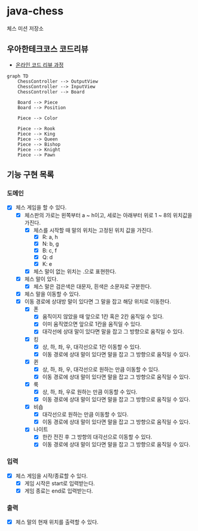 # java-chess

체스 미션 저장소

## 우아한테크코스 코드리뷰

- [온라인 코드 리뷰 과정](https://github.com/woowacourse/woowacourse-docs/blob/master/maincourse/README.md)

```mermaid
graph TD
    ChessController --> OutputView
    ChessController --> InputView
    ChessController --> Board

    Board --> Piece
    Board --> Position

    Piece --> Color

    Piece --> Rook
    Piece --> King
    Piece --> Queen
    Piece --> Bishop
    Piece --> Knight
    Piece --> Pawn
```

## 기능 구현 목록

### 도메인

- [x] 체스 게임을 할 수 있다.
    - [x] 체스판의 가로는 왼쪽부터 a ~ h이고, 세로는 아래부터 위로 1 ~ 8의 위치값을 가진다.
        - [x] 체스를 시작할 때 말의 위치는 고정된 위치 값을 가진다.
            - [x] R: a, h
            - [x] N: b, g
            - [x] B: c, f
            - [x] Q: d
            - [x] K: e
        - [x] 체스 말이 없는 위치는 .으로 표현한다.
    - [x] 체스 말이 있다.
        - [x] 체스 말은 검은색은 대문자, 흰색은 소문자로 구분한다.
    - [x] 체스 말을 이동할 수 있다.
    - [x] 이동 경로에 상대방 말이 있다면 그 말을 잡고 해당 위치로 이동한다.
        - [x] 폰
            - [x] 움직이지 않았을 때 앞으로 1칸 혹은 2칸 움직일 수 있다.
            - [x] 이미 움직였으면 앞으로 1칸을 움직일 수 있다.
            - [x] 대각선에 상대 말이 있다면 말을 잡고 그 방향으로 움직일 수 있다.
        - [x] 킹
            - [x] 상, 하, 좌, 우, 대각선으로 1칸 이동할 수 있다.
            - [x] 이동 경로에 상대 말이 있다면 말을 잡고 그 방향으로 움직일 수 있다.
        - [x] 퀸
            - [x] 상, 하, 좌, 우, 대각선으로 원하는 만큼 이동할 수 있다.
            - [x] 이동 경로에 상대 말이 있다면 말을 잡고 그 방향으로 움직일 수 있다.
        - [x] 룩
            - [x] 상, 하, 좌, 우로 원하는 만큼 이동할 수 있다.
            - [x] 이동 경로에 상대 말이 있다면 말을 잡고 그 방향으로 움직일 수 있다.
        - [x] 비숍
            - [x] 대각선으로 원하는 만큼 이동할 수 있다.
            - [x] 이동 경로에 상대 말이 있다면 말을 잡고 그 방향으로 움직일 수 있다.
        - [x] 나이트
            - [x] 한칸 전진 후 그 방향의 대각선으로 이동할 수 있다.
            - [x] 이동 경로에 상대 말이 있다면 말을 잡고 그 방향으로 움직일 수 있다.
### 입력

- [x] 체스 게임을 시작/종료할 수 있다.
    - [x] 게임 시작은 start로 입력받는다.
    - [x] 게임 종료는 end로 입력받는다.

### 출력

- [x] 체스 말의 현재 위치를 출력할 수 있다.

